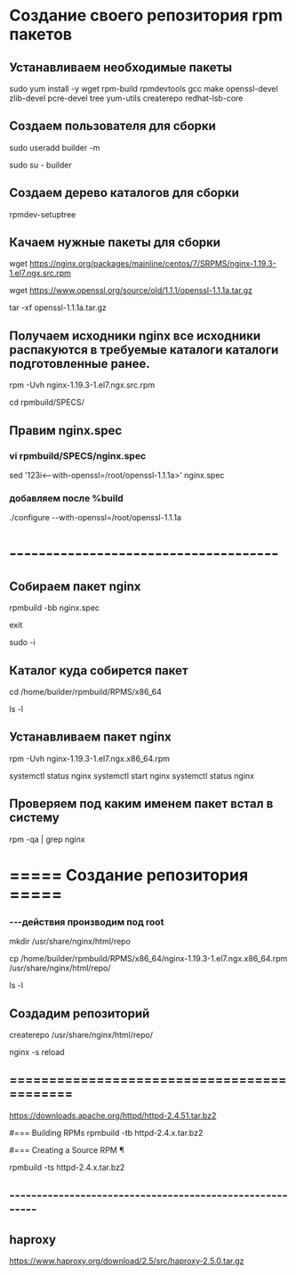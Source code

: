 # Создание своего репозитория rpm пакетов

## Устанавливаем необходимые пакеты 

sudo yum install -y wget rpm-build rpmdevtools gcc make openssl-devel zlib-devel pcre-devel tree yum-utils createrepo redhat-lsb-core

## Создаем пользователя для сборки

sudo useradd builder -m

sudo su - builder

## Создаем дерево каталогов для сборки

rpmdev-setuptree

## Качаем нужные пакеты для сборки

wget https://nginx.org/packages/mainline/centos/7/SRPMS/nginx-1.19.3-1.el7.ngx.src.rpm

wget https://www.openssl.org/source/old/1.1.1/openssl-1.1.1a.tar.gz

tar -xf openssl-1.1.1a.tar.gz

## Получаем исходники nginx все исходники распакуются в требуемые каталоги каталоги подготовленные ранее.

rpm -Uvh nginx-1.19.3-1.el7.ngx.src.rpm

cd rpmbuild/SPECS/

## Правим nginx.spec
### vi rpmbuild/SPECS/nginx.spec

sed '123i<--with-openssl=/root/openssl-1.1.1a>' nginx.spec

### добавляем после %build
./configure
--with-openssl=/root/openssl-1.1.1a

# -------------------------------------

## Собираем пакет nginx

rpmbuild -bb nginx.spec

exit

sudo -i
## Каталог куда собирется пакет

cd /home/builder/rpmbuild/RPMS/x86_64

ls -l

## Устанавливаем пакет nginx

rpm -Uvh nginx-1.19.3-1.el7.ngx.x86_64.rpm

systemctl status nginx
systemctl start nginx
systemctl status nginx

## Проверяем под каким именем пакет встал в систему

rpm -qa | grep nginx


# ===== Создание репозитория =====
### ---действия производим под root

mkdir /usr/share/nginx/html/repo

cp /home/builder/rpmbuild/RPMS/x86_64/nginx-1.19.3-1.el7.ngx.x86_64.rpm /usr/share/nginx/html/repo/

ls -l

## Создадим репозиторий

createrepo /usr/share/nginx/html/repo/

nginx -s reload
## ===========================================

https://downloads.apache.org/httpd/httpd-2.4.51.tar.bz2

#=== Building RPMs 
rpmbuild -tb httpd-2.4.x.tar.bz2

#=== Creating a Source RPM ¶

rpmbuild -ts httpd-2.4.x.tar.bz2

## --------------------------------------------------------

## haproxy
https://www.haproxy.org/download/2.5/src/haproxy-2.5.0.tar.gz
